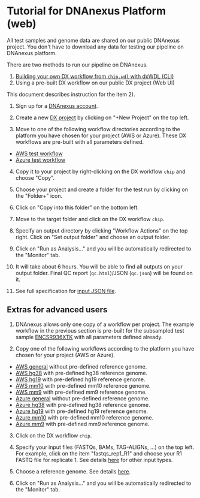 Tutorial for DNAnexus Platform (web)
====================================

All test samples and genome data are shared on our public DNAnexus project. You don't have to download any data for testing our pipeline on DNAnexus platform.

There are two methods to run our pipeline on DNAnexus.

1) [Building your own DX workflow from `chip.wdl` with dxWDL (CLI)](tutorial_dx_cli.md)
2) Using a pre-built DX workflow on our public DX project (Web UI)

This document describes instruction for the item 2).

1. Sign up for a [DNAnexus account](https://platform.DNAnexus.com/register).

2. Create a new [DX project](https://platform.DNAnexus.com/projects) by clicking on "+New Project" on the top left.

3. Move to one of the following workflow directories according to the platform you have chosen for your project (AWS or Azure). These DX workflows are pre-built with all parameters defined.

* [AWS test workflow](https://platform.DNAnexus.com/projects/BKpvFg00VBPV975PgJ6Q03v6/data/ChIP-seq2/workflows/test_ENCSR936XTK_subsampled)
* [Azure test workflow](https://platform.DNAnexus.com/projects/F6K911Q9xyfgJ36JFzv03Z5J/data/ChIP-seq2/workflows/test_ENCSR936XTK_subsampled)

4. Copy it to your project by right-clicking on the DX workflow `chip` and choose "Copy". 

5. Choose your project and create a folder for the test run by clicking on the "Folder+" icon.

6. Click on "Copy into this folder" on the bottom left.

7. Move to the target folder and click on the DX workflow `chip`.

9. Specify an output directory by clicking "Workflow Actions" on the top right. Click on "Set output folder" and choose an output folder.

10. Click on "Run as Analysis..." and you will be automatically redirected to the "Monitor" tab.

11. It will take about 6 hours. You will be able to find all outputs on your output folder. Final QC report (`qc.html`)/JSON (`qc.json`) will be found on it.

11. See full specification for [input JSON file](input.md).


## Extras for advanced users

1. DNAnexus allows only one copy of a workflow per project. The example workflow in the previous section is pre-built for the subsampled test sample [ENCSR936XTK](https://www.encodeproject.org/experiments/ENCSR936XTK/) with all parameters defined already.

2. Copy one of the following workflows according to the platform you have chosen for your project (AWS or Azure).
* [AWS general](https://platform.DNAnexus.com/projects/BKpvFg00VBPV975PgJ6Q03v6/data/ChIP-seq2/workflows/v1.1.5/general) without pre-defined reference genome.
* [AWS hg38](https://platform.DNAnexus.com/projects/BKpvFg00VBPV975PgJ6Q03v6/data/ChIP-seq2/workflows/v1.1.5/hg38) with pre-defined hg38 reference genome.
* [AWS hg19](https://platform.DNAnexus.com/projects/BKpvFg00VBPV975PgJ6Q03v6/data/ChIP-seq2/workflows/v1.1.5/hg19) with pre-defined hg19 reference genome.
* [AWS mm10](https://platform.DNAnexus.com/projects/BKpvFg00VBPV975PgJ6Q03v6/data/ChIP-seq2/workflows/v1.1.5/mm10) with pre-defined mm10 reference genome.
* [AWS mm9](https://platform.DNAnexus.com/projects/BKpvFg00VBPV975PgJ6Q03v6/data/ChIP-seq2/workflows/v1.1.5/mm9) with pre-defined mm9 reference genome.
* [Azure general](https://platform.DNAnexus.com/projects/F6K911Q9xyfgJ36JFzv03Z5J/data/ChIP-seq2/workflows/v1.1.5/general) without pre-defined reference genome.
* [Azure hg38](https://platform.DNAnexus.com/projects/F6K911Q9xyfgJ36JFzv03Z5J/data/ChIP-seq2/workflows/v1.1.5/hg38) with pre-defined hg38 reference genome.
* [Azure hg19](https://platform.DNAnexus.com/projects/F6K911Q9xyfgJ36JFzv03Z5J/data/ChIP-seq2/workflows/v1.1.5/hg19) with pre-defined hg19 reference genome.
* [Azure mm10](https://platform.DNAnexus.com/projects/F6K911Q9xyfgJ36JFzv03Z5J/data/ChIP-seq2/workflows/v1.1.5/mm10) with pre-defined mm10 reference genome.
* [Azure mm9](https://platform.DNAnexus.com/projects/F6K911Q9xyfgJ36JFzv03Z5J/data/ChIP-seq2/workflows/v1.1.5/mm9) with pre-defined mm9 reference genome.

3. Click on the DX workflow `chip`.

4. Specify your input files (FASTQs, BAMs, TAG-ALIGNs, ...) on the top left. For example, click on the item "fastqs_rep1_R1" and choose your R1 FASTQ file for replicate 1. See details [here](input.md) for other input types.

5. Choose a reference genome. See details [here](input.md).

6. Click on "Run as Analysis..." and you will be automatically redirected to the "Monitor" tab.
